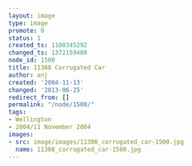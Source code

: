 ```yaml
---
layout: image
type: image
promote: 0
status: 1
created_ts: 1100345292
changed_ts: 1372159480
node_id: 1500
title: 11308 Corrugated Car
author: anj
created: '2004-11-13'
changed: '2013-06-25'
redirect_from: []
permalink: "/node/1500/"
tags:
- Wellington
- 2004/11 November 2004
images:
- src: image/images/11308_corrugated_car-1500.jpg
  name: 11308_corrugated_car-1500.jpg
---
```


